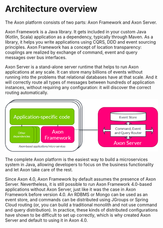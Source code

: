 # Architecture overview

The Axon platform consists of two parts: Axon Framework and Axon Server.

Axon Framework is a Java library. It gets included in your custom Java \(Kotlin, Scala\) application as a dependency, typically through Maven. As a library, it helps you write applications using CQRS, DDD and event sourcing principles. Axon Framework has a concept of location transparency: couplings are realized by exchange of command, event and query messages over bus interfaces.

Axon Server is a stand-alone server runtime that helps to run Axon applications at any scale. It can store many billions of events without running into the problems that relational databases have at that scale. And it will correctly route all types of messages between hundreds of application instances, without requiring any configuration: it will discover the correct routing automatically.

![Architecture overview of the Axon platform](.gitbook/assets/axon4architecture.png)

The complete Axon platform is the easiest way to build a microservices system in Java, allowing developers to focus on the business functionality and let Axon take care of the rest.

Since Axon 4.0, Axon Framework by default assumes the presence of Axon Server. Nevertheless, it is still possible to run Axon Framework 4.0-based applications without Axon Server, just like it was the case in Axon Framework before version 4.0. An RDBMS or Mongo can be used as an event store, and commands can be distributed using JGroups or Spring Cloud routing \(or, you can build a traditional monolith and not use command and query distribution\). In practice, these kinds of distributed configurations have shown to be difficult to set up correctly, which is why created Axon Server and default to using it in Axon 4.0.


